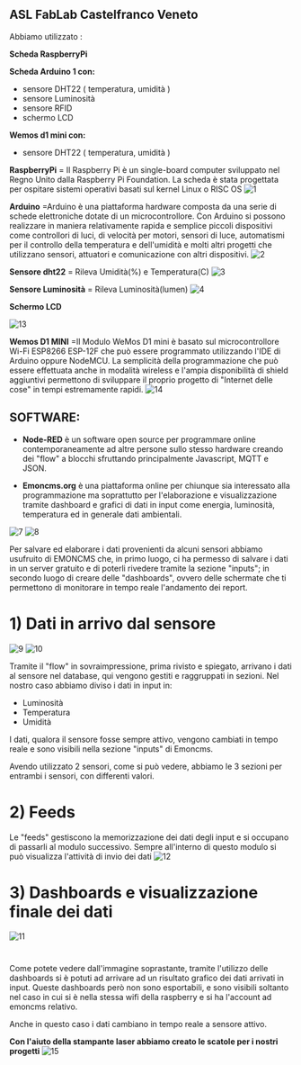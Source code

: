 
## ASL FabLab Castelfranco Veneto

Abbiamo utilizzato :   
  
  
  **Scheda RaspberryPi**
  
  
  **Scheda Arduino 1 con:**                      

-  sensore DHT22 ( temperatura, umidità )
-  sensore Luminosità
-  sensore RFID
-  schermo LCD

  **Wemos d1 mini con:**                                   

- sensore DHT22 ( temperatura, umidità )




**RaspberryPi** = Il Raspberry Pi è un single-board computer sviluppato nel Regno Unito dalla Raspberry Pi Foundation. La scheda è stata progettata per ospitare sistemi operativi basati sul kernel Linux  o RISC OS
![1](/IMAGE/1.jpg)





**Arduino** =Arduino è una piattaforma hardware composta da una serie di schede elettroniche dotate di un microcontrollore. Con Arduino si possono realizzare in maniera relativamente rapida e semplice piccoli dispositivi come controllori di luci, di velocità per motori, sensori di luce, automatismi per il controllo della temperatura e dell&#39;umidità e molti altri progetti che utilizzano sensori, attuatori e comunicazione con altri dispositivi.
![2](/IMAGE/2.jpg)


**Sensore dht22** = Rileva Umidità(%) e Temperatura(C)
![3](/IMAGE/3.jpg)
                                                           
**Sensore Luminosità** = Rileva Luminosità(lumen)
![4](/IMAGE/4.jpg)

**Schermo LCD**


![13](/IMAGE/13.jpg)












**Wemos D1 MINI** =Il Modulo WeMos D1 mini è basato sul microcontrollore Wi-Fi ESP8266 ESP-12F che può essere programmato utilizzando l&#39;IDE di Arduino oppure NodeMCU. La semplicità della programmazione che può essere effettuata anche in modalità wireless e l&#39;ampia disponibilità di shield aggiuntivi permettono di sviluppare il proprio progetto di &quot;Internet delle cose&quot; in tempi estremamente rapidi.
![14](/IMAGE/14.jpg)






## **SOFTWARE:**

* **Node-RED** è un software open source per programmare online contemporaneamente ad altre persone sullo stesso hardware creando dei &quot;flow&quot; a blocchi sfruttando principalmente Javascript, MQTT e JSON.

* **Emoncms.org** è una piattaforma online  per chiunque sia interessato alla programmazione ma soprattutto per l&#39;elaborazione e visualizzazione tramite dashboard e grafici di dati in input come energia, luminosità, temperatura ed in generale dati ambientali.

![7](/IMAGE/7.png)
![8](/IMAGE/8.png)

Per salvare ed elaborare i dati provenienti da alcuni sensori abbiamo usufruito di EMONCMS che, in primo luogo, ci ha permesso di salvare i dati in un server gratuito e di poterli rivedere tramite la sezione &quot;inputs&quot;; in secondo luogo di creare delle &quot;dashboards&quot;, ovvero delle schermate che ti permettono di monitorare in tempo reale l&#39;andamento dei report.


# 1) Dati in arrivo dal sensore

![9](/IMAGE/9.png)
![10](/IMAGE/10.png)

Tramite il &quot;flow&quot; in sovraimpressione, prima rivisto e spiegato, arrivano i dati al sensore nel database, qui vengono gestiti e raggruppati in sezioni. Nel nostro caso abbiamo diviso i dati in input in:

* Luminosità
* Temperatura
* Umidità

I dati, qualora il sensore fosse sempre attivo, vengono cambiati in tempo reale e sono visibili nella sezione &quot;inputs&quot; di Emoncms.


Avendo utilizzato 2 sensori, come si può vedere, abbiamo le 3 sezioni per entrambi i sensori, con differenti valori.

#

# 2) Feeds





Le &quot;feeds&quot; gestiscono la memorizzazione dei dati degli input e si occupano di passarli al modulo successivo. Sempre all&#39;interno di questo modulo si può visualizza l&#39;attività di invio dei dati
![12](/IMAGE/12.png)

#  3) Dashboards e visualizzazione finale dei dati
![11](/IMAGE/11.png)
#

Come potete vedere dall&#39;immagine soprastante, tramite l&#39;utilizzo delle dashboards si è potuti ad arrivare ad un risultato grafico dei dati arrivati in input. Queste dashboards però non sono esportabili, e sono visibili soltanto nel caso in cui si è nella stessa wifi della raspberry e si ha l&#39;account ad emoncms relativo.

Anche in questo caso i dati cambiano in tempo reale a sensore attivo.

**Con l'aiuto della stampante laser abbiamo creato le scatole per i nostri progetti**
![15](/IMAGE/15.png)

